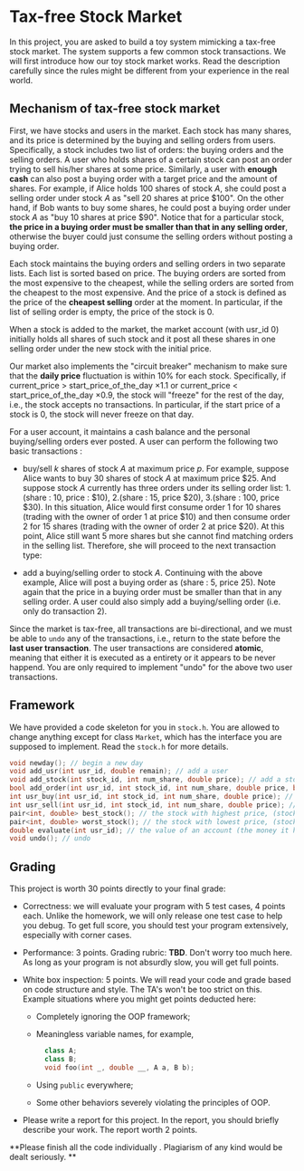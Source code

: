 # Tax-free Stock Market

In this project, you are asked to build a toy system mimicking a tax-free stock market. The system supports a few common stock transactions. We will first introduce how our toy stock market works. Read the description carefully since the rules might be different from your experience in the real world.

## Mechanism of tax-free stock market

First, we have stocks and users in the market. Each stock has many shares, and its price is determined by the buying and selling orders from users. Specifically, a stock includes two list of orders: the buying orders and the selling orders. A user who holds shares of a certain stock can post an order trying to sell his/her shares at some price. Similarly, a user with **enough cash** can also post a buying order with a target price and the amount of shares. For example, if Alice holds $100$ shares of stock $A$, she could post a selling order under stock $A$ as "sell $20$ shares at price $\$100$". On the other hand, if Bob wants to buy some shares, he could post a buying order under stock $A$ as "buy $10$ shares at price $\$90$". Notice that for a particular stock, **the price in a buying order must be smaller than that in any selling order**, otherwise the buyer could just consume the selling orders without posting a buying order.

Each stock maintains the buying orders and selling orders in two separate lists. Each list is sorted based on price. The buying orders are sorted from the most expensive to the cheapest, while the selling orders are sorted from the cheapest to the most expensive. And the price of a stock is defined as the price of the **cheapest selling** order at the moment. In particular, if the list of selling order is empty, the price of the stock is $0$.

When a stock is added to the market, the market account (with usr_id $0$) initially holds all shares of such stock and it post all these shares in one selling order under the new stock with the initial price.

Our market also implements the "circuit breaker" mechanism to make sure that the **daily price** fluctuation is within $10\%$ for each stock. Specifically, if current_price > start_price_of_the_day $\times 1.1$ or
current_price < start_price_of_the_day $\times 0.9$, the stock will "freeze" for the rest of the day, i.e., the stock accepts no transactions. In particular, if the start price of a stock is $0$, the stock will never freeze on that day.

For a user account, it maintains a cash balance and the personal buying/selling orders ever posted. A user can perform the following two basic transactions :

- buy/sell $k$ shares of stock $A$ at maximum price $p$. For example, suppose Alice wants to buy $30$ shares of stock $A$ at maximum price $\$25$. And suppose stock $A$ currently has three orders under its selling order list: 1.(share : $10$, price : $\$10$), 2.(share : $15$, price $\$20$), 3.(share : $100$, price $\$30$). In this situation, Alice would first consume order 1 for $10$ shares (trading with the owner of order 1 at price $\$10$) and then consume order $2$ for $15$ shares (trading with the owner of order 2 at price $\$20$). At this point, Alice still want $5$ more shares but she cannot find matching orders in the selling list. Therefore, she will proceed to the next transaction type:

- add a buying/selling order to stock $A$. Continuing with the above example, Alice will post a buying order as (share : $5$, price $25$). Note again that the price in a buying order must be smaller than that in any selling order. A user could also simply add a buying/selling order (i.e. only do transaction $2$).

Since the market is tax-free, all transactions are bi-directional, and we must be able to ``undo`` any of the transactions, i.e., return to the state before the **last user transaction**. The user transactions are considered **atomic**, meaning that either it is executed as a entirety or it appears to be never happend. You are only required to implement "undo" for the above two user transactions.


## Framework

We have provided a code skeleton for you in ``stock.h``. You are allowed to change anything except for class ``Market``, which has the interface you are supposed to implement. Read the ``stock.h`` for more details.


```cpp
void newday(); // begin a new day
void add_usr(int usr_id, double remain); // add a user
void add_stock(int stock_id, int num_share, double price); // add a stock
bool add_order(int usr_id, int stock_id, int num_share, double price, bool order_type); // add an order, return 1 for success, 0 for fail
int usr_buy(int usr_id, int stock_id, int num_share, double price); // buy a stock, return the amount of shares successfully traded, -1 for Abort
int usr_sell(int usr_id, int stock_id, int num_share, double price); // sell a stock, return the amount of shares successfully traded, -1 for Abort
pair<int, double> best_stock(); // the stock with highest price, (stock_id, price)
pair<int, double> worst_stock(); // the stock with lowest price, (stock_id, price)
double evaluate(int usr_id); // the value of an account (the money it holds suppose it could successfully sell all selling orders, neglect the buying orders and shares not for selling)
void undo(); // undo
```

## Grading

This project is worth $30$ points directly to your final grade:

- Correctness: we will evaluate your program with $5$ test cases, 4 points each. Unlike the homework, we will only release one test case to help you debug. To get full score, you should test your program extensively, especially with corner cases.

- Performance: $3$ points. Grading rubric: **TBD**. Don't worry too much here. As long as your program is not absurdly slow, you will get full points.

- White box inspection: $5$ points. We will read your code and grade based on code structure and style. The TA's won't be too strict on this. Example situations where you might get points deducted here:

    - Completely ignoring the OOP framework;

    - Meaningless variable names, for example,

      ```cpp
        class A;
        class B;
        void foo(int _, double __, A a, B b);
      ```

    - Using ``public`` everywhere;

    - Some other behaviors severely violating the principles of OOP.

- Please write a report for this project. In the report, you should briefly describe your work. The report worth $2$ points.

**Please finish all the code individually . Plagiarism of any kind would be dealt seriously. **

